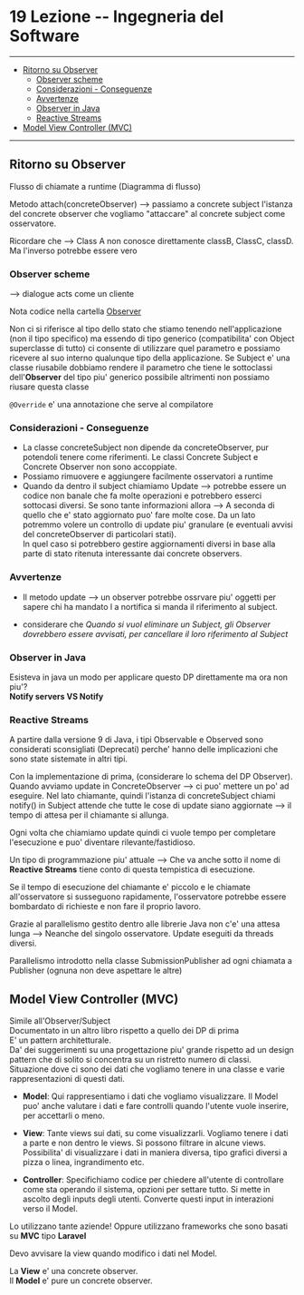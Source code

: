 # 19 Lezione -- Ingegneria del Software  

---
<!-- TOC -->
- [Ritorno su Observer](#ritorno-su-observer)
    - [Observer scheme](#observer-scheme)
    - [Considerazioni - Conseguenze](#considerazioni---conseguenze)
    - [Avvertenze](#avvertenze)
    - [Observer in Java](#observer-in-java)
    - [Reactive Streams](#reactive-streams)
- [Model View Controller (MVC)](#model-view-controller-mvc)
<!-- /TOC -->
---

## Ritorno su Observer  

Flusso di chiamate a runtime (Diagramma di flusso)  
  
Metodo attach(concreteObserver) --> passiamo a concrete subject l'istanza del concrete observer che vogliamo "attaccare" al concrete subject come osservatore.  
  
Ricordare che --> Class A non conosce direttamente classB, ClassC, classD. Ma l'inverso potrebbe essere vero  
  
### Observer scheme
  
--> dialogue acts come un cliente  
  
Nota codice nella cartella [Observer](./programmi/ObserverSubject/)
  
Non ci si riferisce al tipo dello stato che stiamo tenendo nell'applicazione (non il tipo specifico) ma essendo di tipo generico (compatibilita' con Object superclasse di tutto) ci consente di utilizzare quel parametro e possiamo ricevere al suo interno qualunque tipo della applicazione. Se Subject e' una classe riusabile dobbiamo rendere il parametro che tiene le sottoclassi dell'**Observer** del tipo piu' generico possibile altrimenti non possiamo riusare questa classe  

```@Override``` e' una annotazione che serve al compilatore  
  
### Considerazioni - Conseguenze  
  
* La classe concreteSubject non dipende da concreteObserver, pur potendoli tenere come riferimenti. Le classi Concrete Subject e Concrete Observer non sono accoppiate.  
* Possiamo rimuovere e aggiungere facilmente osservatori a runtime  
* Quando da dentro il subject chiamiamo Update --> potrebbe essere un codice non banale che fa molte operazioni e potrebbero esserci sottocasi diversi. Se sono tante informazioni allora --> A seconda di quello che e' stato aggiornato puo' fare molte cose. Da un lato potremmo volere un controllo di update piu' granulare (e eventuali avvisi del concreteObserver di particolari stati).   
In quel caso si potrebbero gestire aggiornamenti diversi in base alla parte di stato ritenuta interessante dai concrete observers.  

### Avvertenze  
  
* Il metodo update --> un observer potrebbe ossrvare piu' oggetti per sapere chi ha mandato l a nortifica si manda il riferimento al subject.  
  
* considerare che *Quando si vuol eliminare un Subject, gli Observer dovrebbero essere avvisati, per cancellare il loro riferimento al Subject*  
  
### Observer in Java   
  
Esisteva in java un modo per applicare questo DP direttamente ma ora non piu'?    
**Notify servers VS Notify**

### Reactive Streams  
  
A partire dalla versione 9 di Java, i tipi Observable e Observed sono considerati sconsigliati (Deprecati) perche' hanno delle implicazioni che sono state sistemate in altri tipi.  
  
Con la implementazione di prima, (considerare lo schema del DP Observer). Quando avviamo update in ConcreteObserver --> ci puo' mettere un po' ad eseguire. Nel lato chiamante, quindi l'istanza di concreteSubject chiami notify() in Subject attende che tutte le cose di update siano aggiornate --> il tempo di attesa per il chiamante si allunga.  

Ogni volta che chiamiamo update quindi ci vuole tempo per completare l'esecuzione e puo' diventare rilevante/fastidioso.  
  
Un tipo di programmazione piu' attuale --> Che va anche sotto il nome di **Reactive Streams** tiene conto di questa tempistica di esecuzione.  
  
Se il tempo di esecuzione del chiamante e' piccolo e le chiamate all'osservatore si susseguono rapidamente, l'osservatore potrebbe essere bombardato di richieste e non fare il proprio lavoro.   
  
Grazie al parallelismo gestito dentro alle librerie Java non c'e' una attesa lunga --> Neanche del singolo osservatore. Update eseguiti da threads diversi.  

Parallelismo introdotto nella classe SubmissionPublisher ad ogni chiamata a Publisher (ognuna non deve aspettare le altre)  
  
## Model View Controller (MVC)  
Simile all'Observer/Subject  
Documentato in un altro libro rispetto a quello dei DP di prima  
E' un pattern architetturale.   
Da' dei suggerimenti su una progettazione piu' grande rispetto ad un design pattern che di solito si concentra su un ristretto numero di classi.  
Situazione dove ci sono dei dati che vogliamo tenere in una classe e varie rappresentazioni di questi dati.  
  
* **Model**: Qui rappresentiamo i dati che vogliamo visualizzare. Il Model puo' anche valutare i dati e fare controlli quando l'utente vuole inserire, per accettarli o meno.  
  
* **View**: Tante views sui dati, su come visualizzarli. Vogliamo tenere i dati a parte e non dentro le views. Si possono filtrare in alcune views. Possibilita' di visualizzare i dati in maniera diversa, tipo grafici diversi a pizza o linea, ingrandimento etc.  
  
* **Controller**: Specifichiamo codice per chiedere all'utente di controllare come sta operando il sistema, opzioni per settare tutto. Si mette in ascolto degli inputs degli utenti. Converte questi input in interazioni verso il Model.  
  
Lo utilizzano tante aziende! Oppure utilizzano frameworks che sono basati su **MVC** tipo **Laravel**
  
Devo avvisare la view quando modifico i dati nel Model.  
   
La **View** e' una concrete observer.  
Il **Model** e' pure un concrete observer. 
